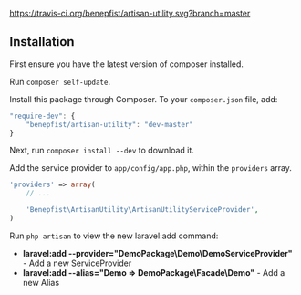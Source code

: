 https://travis-ci.org/benepfist/artisan-utility.svg?branch=master

## Installation

First ensure you have the latest version of composer installed.

Run `composer self-update`.

Install this package through Composer. To your `composer.json` file, add:

```js
"require-dev": {
	"benepfist/artisan-utility": "dev-master"
}
```

Next, run `composer install --dev` to download it.

Add the service provider to `app/config/app.php`, within the `providers` array.

```php
'providers' => array(
	// ...

	'Benepfist\ArtisanUtility\ArtisanUtilityServiceProvider',
)
```

Run `php artisan` to view the new laravel:add command:

- **laravel:add --provider="DemoPackage\Demo\DemoServiceProvider"** - Add a new ServiceProvider
- **laravel:add --alias="Demo => DemoPackage\Facade\Demo"** - Add a new Alias
